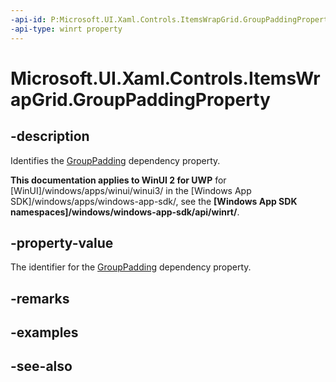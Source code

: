 ```yaml
---
-api-id: P:Microsoft.UI.Xaml.Controls.ItemsWrapGrid.GroupPaddingProperty
-api-type: winrt property
---
```


<!-- Property syntax
public Windows.UI.Xaml.DependencyProperty GroupPaddingProperty { get; }
-->

# Microsoft.UI.Xaml.Controls.ItemsWrapGrid.GroupPaddingProperty

## -description
Identifies the [GroupPadding](itemswrapgrid_grouppadding.md) dependency property.

**This documentation applies to WinUI 2 for UWP** for [WinUI]/windows/apps/winui/winui3/ in the [Windows App SDK]/windows/apps/windows-app-sdk/, see the **[Windows App SDK namespaces]/windows/windows-app-sdk/api/winrt/**.

## -property-value
The identifier for the [GroupPadding](itemswrapgrid_grouppadding.md) dependency property.

## -remarks

## -examples

## -see-also
